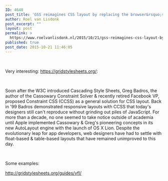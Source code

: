 ```yaml
---
ID: 4648
post_title: 'GSS reimagines CSS layout by replacing the browser&rsquo;s layout engine with the same algorithm Apple uses to compute native layout.'
author: Roel van Lisdonk
post_excerpt: ""
layout: post
permalink: >
  https://www.roelvanlisdonk.nl/2015/10/21/gss-reimagines-css-layout-by-replacing-the-browsers-layout-engine-with-the-same-algorithm-apple-uses-to-compute-native-layout/
published: true
post_date: 2015-10-21 11:46:05
---
```

<p>&#160;</p>  <p>Very interesting: <a href="https://gridstylesheets.org/">https://gridstylesheets.org/</a>:</p>  <p>&#160;</p>  <p>Soon after the W3C introduced Cascading Style Sheets, Greg Badros, the author of the Cassowary Constraint Solver &amp; recently retired Facebook VP, proposed Constraint CSS (CCSS) as a general solution for CSS layout. Back in '99 Badros demonstrated responsive layouts with CCSS that today's designers still can't reproduce without grinding out piles of JavaScript. For more than a decade, no one seemed to take notice outside of academia until Apple implemented Cassowary &amp; Greg's pioneering concepts in its new AutoLayout engine with the launch of OS X Lion. Despite the evolutionary leap for app developers, web designers have had to settle with float-based &amp; table-based layouts that have remained unimproved to this day.</p>  <p>&#160;</p>  <p>Some examples:</p>  <p><a title="http://gridstylesheets.org/guides/vfl/" href="http://gridstylesheets.org/guides/vfl/">http://gridstylesheets.org/guides/vfl/</a></p>